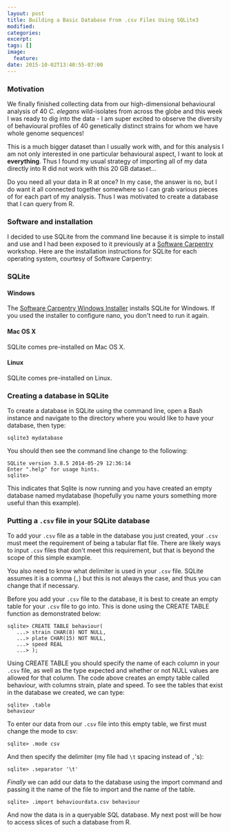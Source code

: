 ```yaml
---
layout: post
title: Building a Basic Database From .csv Files Using SQLite3
modified:
categories: 
excerpt:
tags: []
image:
  feature:
date: 2015-10-02T13:40:55-07:00
---
```


### Motivation 

We finally finished collecting data from our high-dimensional behavioural analysis of 
40 *C. elegans* wild-isolates from across the globe and this week I was ready to dig into
the data - I am super excited to observe the diversity of behavioural profiles of 40 
genetically distinct strains for whom we have whole genome sequences!

This is a much bigger dataset than I usually work with, and for this analysis I am not
only interested in one particular behavioural aspect, I want to look at **everything**. 
Thus I found my usual strategy of importing all of my data directly into R did not work
with this 20 GB dataset... 

Do you need all your data in R at once? In my case, the answer is no, but I do want it all
connected together somewhere so I can grab various pieces of for each part of my analysis.
Thus I was motivated to create a database that I can query from R.

### Software and installation

I decided to use SQLite from the command line because it is simple to install and use and
I had been exposed to it previously at a [Software Carpentry](http://software-carpentry.org/) 
workshop. Here are the installation instructions for SQLite for each operating system, 
courtesy of Software Carpentry:

<div id="sql"> <!-- Start of 'SQLite' section. -->
  <h3>SQLite</h3>

  <div class="row">
    <div class="col-md-4">
      <h4 id="sql-windows">Windows</h4>
      <p>
        The <a href="{{site.swc_github}}/windows-installer">Software Carpentry Windows Installer</a>
        installs SQLite for Windows.
        If you used the installer to configure nano, you don't need to run it again.
      </p>
    </div>
    <div class="col-md-4">
      <h4 id="sql-macosx">Mac OS X</h4>
      <p>
        SQLite comes pre-installed on Mac OS X.
      </p>
    </div>
    <div class="col-md-4">
      <h4 id="sql-linux">Linux</h4>
      <p>
        SQLite comes pre-installed on Linux.
      </p>
    </div>
  </div>
</div> <!-- End of 'SQLite' section. -->


### Creating a database in SQLite

To create a database in SQLite using the command line, open a Bash instance and navigate 
to the directory where you would like to have your database, then type:

~~~
sqlite3 mydatabase
~~~

You should then see the command line change to the following:

~~~
SQLite version 3.8.5 2014-05-29 12:36:14
Enter ".help" for usage hints.
sqlite>
~~~

This indicates that Sqlite is now running and you have created an empty database named
mydatabase (hopefully you name yours something more useful than this example).

### Putting a `.csv` file in your SQLite database

To add your `.csv` file as a table in the database you just created, your `.csv` must meet 
the requirement of being a tabular flat file. There are likely ways to input `.csv` files
that don't meet this requirement, but that is beyond the scope of this simple example.

You also need to know what delimiter is used in your `.csv` file. SQLite assumes it is a 
comma (`,`) but this is not always the case, and thus you can change that if necessary.

Before you add your `.csv` file to the database, it is best to create an empty table for 
your `.csv` file to go into. This is done using the CREATE TABLE function as demonstrated
below:

~~~
sqlite> CREATE TABLE behaviour(   
   ...> strain CHAR(8) NOT NULL,
   ...> plate CHAR(15) NOT NULL,
   ...> speed REAL
   ...> );
~~~

Using CREATE TABLE you should specify the name of each column in your `.csv` file, as well
as the type expected and whether or not NULL values are allowed for that column. The code
above creates an empty table called behaviour, with columns strain, plate and speed. To 
see the tables that exist in the database we created, we can type:

~~~
sqlite> .table
behaviour
~~~

To enter our data from our `.csv` file into this empty table, we first must change the 
mode to csv:

~~~
sqlite> .mode csv
~~~

And then specify the delimiter (my file had `\t` spacing instead of `,`'s):

~~~
sqlite> .separator '\t'
~~~

*Finally* we can add our data to the database using the import command and passing it the 
name of the file to import and the name of the table.

~~~
sqlite> .import behaviourdata.csv behaviour
~~~

And now the data is in a queryable SQL database. My next post will be how to access slices
of such a database from R.